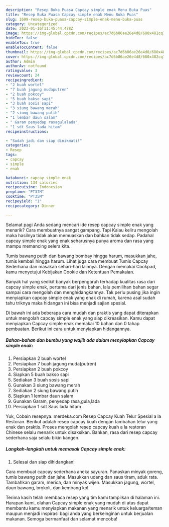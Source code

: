 ```yaml
---
description: "Resep Buka Puasa Capcay simple enak Menu Buka Puas"
title: "Resep Buka Puasa Capcay simple enak Menu Buka Puas"
slug: 1699-resep-buka-puasa-capcay-simple-enak-menu-buka-puas
category: Uncategorized
date: 2023-01-16T11:45:44.478Z
image: https://img-global.cpcdn.com/recipes/ac7d6b86ae26e4d8/680x482cq70/capcay-simple-enak-foto-resep-utama.jpg
hideToc: false
enableToc: true
enableTocContent: false
thumbnail: https://img-global.cpcdn.com/recipes/ac7d6b86ae26e4d8/680x482cq70/capcay-simple-enak-foto-resep-utama.jpg
cover: https://img-global.cpcdn.com/recipes/ac7d6b86ae26e4d8/680x482cq70/capcay-simple-enak-foto-resep-utama.jpg
author: Admin
authorAv: notfound
ratingvalue: 3
reviewcount: 24
recipeingredient:
- "2 buah wortel"
- "7 buah jagung mudaputren"
- "2 buah pokcoy"
- "5 buah bakso sapi"
- "3 buah sosis sapi"
- "3 siung bawang merah"
- "2 siung bawang putih"
- "1 lembar daun salam"
- " Garam penyedap rasagulalada"
- "1 sdt Saus lada hitam"
recipeinstructions:

- "Sudah jadi dan siap dinikmati!"
categories:
- Resep
tags:
- capcay
- simple
- enak

katakunci: capcay simple enak 
nutrition: 134 calories
recipecuisine: Indonesian
preptime: "PT37M"
cooktime: "PT35M"
recipeyield: "1"
recipecategory: Dinner

---
```



Selamat pagi Anda sedang mencari ide resep capcay simple enak yang menarik? Cara membuatnya sangat gampang. Tapi Kalau keliru mengolah maka hasilnya tidak akan memuaskan dan bahkan tidak sedap. Padahal capcay simple enak yang enak seharusnya punya aroma dan rasa yang mampu memancing selera kita.


Tumis bawang putih dan bawang bombay hingga harum, masukkan jahe, tumis kembali hingga harum. Lihat juga cara membuat Tumis Capcay Sederhana dan masakan sehari-hari lainnya. Dengan memakai Cookpad, kamu menyetujui Kebijakan Cookie dan Ketentuan Pemakaian.

Banyak hal yang sedikit banyak berpengaruh terhadap kualitas rasa dari capcay simple enak, pertama dari jenis bahan, lalu pemilihan bahan segar sampai cara mengolah dan menghidangkannya. Tak perlu pusing jika ingin menyiapkan capcay simple enak yang enak di rumah, karena asal sudah tahu triknya maka hidangan ini bisa menjadi sajian spesial.


Di bawah ini ada beberapa cara mudah dan praktis yang dapat diterapkan untuk mengolah capcay simple enak yang siap dikreasikan. Kamu dapat menyiapkan Capcay simple enak memakai 10 bahan dan 0 tahap pembuatan. Berikut ini cara untuk menyiapkan hidangannya.

<!--inarticleads1-->

##### Bahan-bahan dan bumbu yang wajib ada dalam menyiapkan Capcay simple enak:

1. Persiapkan 2 buah wortel
1. Persiapkan 7 buah jagung muda(putren)
1. Persiapkan 2 buah pokcoy
1. Siapkan 5 buah bakso sapi
1. Sediakan 3 buah sosis sapi
1. Gunakan 3 siung bawang merah
1. Sediakan 2 siung bawang putih
1. Siapkan 1 lembar daun salam
1. Gunakan  Garam, penyedap rasa,gula,lada
1. Persiapkan 1 sdt Saus lada hitam


Yuk, Cobain resepnya. merdeka.com Resep Capcay Kuah Telur Spesial a la Restoran. Berikut adalah resep capcay kuah dengan tambahan telur yang enak dan praktis. Proses mengolah resep capcay kuah a la restoran Chinese selalu menarik untuk disaksikan. Bahkan, rasa dari resep capcay sederhana saja selalu bikin kangen. 

<!--inarticleads2-->

##### Langkah-langkah untuk memasak Capcay simple enak:


1. Selesai dan siap dihidangkan!

Cara membuat capcay sederhana aneka sayuran. Panaskan minyak goreng, tumis bawang putih dan jahe. Masukkan udang dan saus tiram, aduk rata. Tambahkan garam, merica, dan minyak wijen. Masukkan jagung, wortel, daun bawang, brokoli, dan kembang kol. 

Terima kasih telah membaca resep yang tim kami tampilkan di halaman ini. Harapan kami, olahan Capcay simple enak yang mudah di atas dapat membantu kamu menyiapkan makanan yang menarik untuk keluarga/teman maupun menjadi inspirasi bagi anda yang berkeinginan untuk berjualan makanan. Semoga bermanfaat dan selamat mencoba!

